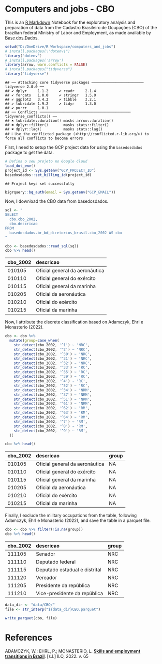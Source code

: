 Computers and jobs - CBO
================

This is an [R Markdown](http://rmarkdown.rstudio.com) Notebook for the
exploratory analysis and preparation of data from the Cadastro
Brasileiro de Ocupações (CBO) of the brazilian federal Ministry of Labor
and Employment, as made available by [Base dos
Dados](https://basedosdados.org/).

``` r
setwd("D:/OneDrive/R Workspace/computers_and_jobs")
# install.packages(\"dotenv\")
library("dotenv")
# install.packages('arrow')
library(arrow, warn.conflicts = FALSE)
# install.packages("tidyverse")
library("tidyverse")
```

    ## ── Attaching core tidyverse packages ──────────────────────── tidyverse 2.0.0 ──
    ## ✔ dplyr     1.1.2     ✔ readr     2.1.4
    ## ✔ forcats   1.0.0     ✔ stringr   1.5.0
    ## ✔ ggplot2   3.4.2     ✔ tibble    3.2.1
    ## ✔ lubridate 1.9.2     ✔ tidyr     1.3.0
    ## ✔ purrr     1.0.1     
    ## ── Conflicts ────────────────────────────────────────── tidyverse_conflicts() ──
    ## ✖ lubridate::duration() masks arrow::duration()
    ## ✖ dplyr::filter()       masks stats::filter()
    ## ✖ dplyr::lag()          masks stats::lag()
    ## ℹ Use the conflicted package (<http://conflicted.r-lib.org/>) to force all conflicts to become errors

First, I need to setup the GCP project data for using the `basedosdados`
package to get the data.

``` r
# Defina o seu projeto no Google Cloud
load_dot_env()
project_id <- Sys.getenv("GCP_PROJECT_ID")
basedosdados::set_billing_id(project_id)
```

    ## Project keys set successfully

``` r
bigrquery::bq_auth(email = Sys.getenv("GCP_EMAIL"))
```

Now, I download the CBO data from basedosdados.

``` r
sql <- "
SELECT
  cbo.cbo_2002,
  cbo.descricao
FROM
  basedosdados.br_bd_diretorios_brasil.cbo_2002 AS cbo
"

cbo <- basedosdados::read_sql(sql)
cbo %>% head()
```

<div class="kable-table">

| cbo_2002 | descricao                      |
|:---------|:-------------------------------|
| 010105   | Oficial general da aeronáutica |
| 010110   | Oficial general do exército    |
| 010115   | Oficial general da marinha     |
| 010205   | Oficial da aeronáutica         |
| 010210   | Oficial do exército            |
| 010215   | Oficial da marinha             |

</div>

Now, I attribute the discrete classification based on Adamczyk, Ehrl e
Monasterio (2022).

``` r
cbo <- cbo %>%
  mutate(group=case_when(
    str_detect(cbo_2002, '^1') ~ 'NRC',
    str_detect(cbo_2002, '^2') ~ 'NRC',
    str_detect(cbo_2002, '^30') ~ 'NRC',
    str_detect(cbo_2002, '^31') ~ 'NRC',
    str_detect(cbo_2002, '^32') ~ 'NRC',
    str_detect(cbo_2002, '^33') ~ 'RC',
    str_detect(cbo_2002, '^35') ~ 'RC',
    str_detect(cbo_2002, '^39') ~ 'RC',
    str_detect(cbo_2002, '^4') ~ 'RC',
    str_detect(cbo_2002, '^52') ~ 'RC',
    str_detect(cbo_2002, '^34') ~ 'NRM',
    str_detect(cbo_2002, '^37') ~ 'NRM',
    str_detect(cbo_2002, '^51') ~ 'NRM',
    str_detect(cbo_2002, '^61') ~ 'NRM',
    str_detect(cbo_2002, '^62') ~ 'RM',
    str_detect(cbo_2002, '^63') ~ 'RM',
    str_detect(cbo_2002, '^64') ~ 'RM',
    str_detect(cbo_2002, '^7') ~ 'RM',
    str_detect(cbo_2002, '^8') ~ 'RM',
    str_detect(cbo_2002, '^9') ~ 'RM',
  ))

cbo %>% head()
```

<div class="kable-table">

| cbo_2002 | descricao                      | group |
|:---------|:-------------------------------|:------|
| 010105   | Oficial general da aeronáutica | NA    |
| 010110   | Oficial general do exército    | NA    |
| 010115   | Oficial general da marinha     | NA    |
| 010205   | Oficial da aeronáutica         | NA    |
| 010210   | Oficial do exército            | NA    |
| 010215   | Oficial da marinha             | NA    |

</div>

Finally, I exclude the military occupations from the table, following
Adamczyk, Ehrl e Monasterio (2022), and save the table in a parquet
file.

``` r
cbo <- cbo %>% filter(!is.na(group))
cbo %>% head()
```

<div class="kable-table">

| cbo_2002 | descricao                     | group |
|:---------|:------------------------------|:------|
| 111105   | Senador                       | NRC   |
| 111110   | Deputado federal              | NRC   |
| 111115   | Deputado estadual e distrital | NRC   |
| 111120   | Vereador                      | NRC   |
| 111205   | Presidente da república       | NRC   |
| 111210   | Vice-presidente da república  | NRC   |

</div>

``` r
data_dir <- "data/CBO/"
file <- str_interp("${data_dir}CBO.parquet")

write_parquet(cbo, file)
```

# References

<div id="refs" class="references csl-bib-body">

<div id="ref-adamczyk2022" class="csl-entry">

ADAMCZYK, W.; EHRL, P.; MONASTERIO, L. **[Skills and employment
transitions in Brazil](https://doi.org/10.54394/ZWJU1062)**. \[s.l.\]
ILO, 2022. v. 65

</div>

</div>
